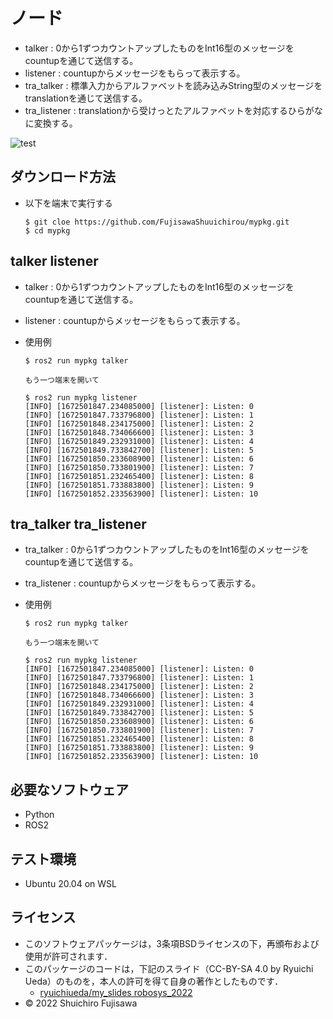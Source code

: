 # ノード
* talker       : 0から1ずつカウントアップしたものをInt16型のメッセージをcountupを通じて送信する。
* listener     : countupからメッセージをもらって表示する。
* tra_talker   : 標準入力からアルファベットを読み込みString型のメッセージをtranslationを通じて送信する。
* tra_listener : translationから受けっとたアルファベットを対応するひらがなに変換する。

![test](https://github.com/FujisawaShuuichirou/mypkg/actions/workflows/test.yml/badge.svg)

## ダウンロード方法
* 以下を端末で実行する
  ```
  $ git cloe https://github.com/FujisawaShuuichirou/mypkg.git
  $ cd mypkg
  ```

## talker listener

* talker   : 0から1ずつカウントアップしたものをInt16型のメッセージをcountupを通じて送信する。
* listener : countupからメッセージをもらって表示する。

* 使用例
  ```
  $ ros2 run mypkg talker

  もう一つ端末を開いて

  $ ros2 run mypkg listener
  [INFO] [1672501847.234085000] [listener]: Listen: 0
  [INFO] [1672501847.733796800] [listener]: Listen: 1
  [INFO] [1672501848.234175000] [listener]: Listen: 2
  [INFO] [1672501848.734066600] [listener]: Listen: 3
  [INFO] [1672501849.232931000] [listener]: Listen: 4
  [INFO] [1672501849.733842700] [listener]: Listen: 5
  [INFO] [1672501850.233608900] [listener]: Listen: 6
  [INFO] [1672501850.733801900] [listener]: Listen: 7
  [INFO] [1672501851.232465400] [listener]: Listen: 8
  [INFO] [1672501851.733883800] [listener]: Listen: 9
  [INFO] [1672501852.233563900] [listener]: Listen: 10
  ```

## tra_talker tra_listener

* tra_talker   : 0から1ずつカウントアップしたものをInt16型のメッセージをcountupを通じて送信する。
* tra_listener : countupからメッセージをもらって表示する。

* 使用例
  ```
  $ ros2 run mypkg talker

  もう一つ端末を開いて

  $ ros2 run mypkg listener
  [INFO] [1672501847.234085000] [listener]: Listen: 0
  [INFO] [1672501847.733796800] [listener]: Listen: 1
  [INFO] [1672501848.234175000] [listener]: Listen: 2
  [INFO] [1672501848.734066600] [listener]: Listen: 3
  [INFO] [1672501849.232931000] [listener]: Listen: 4
  [INFO] [1672501849.733842700] [listener]: Listen: 5
  [INFO] [1672501850.233608900] [listener]: Listen: 6
  [INFO] [1672501850.733801900] [listener]: Listen: 7
  [INFO] [1672501851.232465400] [listener]: Listen: 8
  [INFO] [1672501851.733883800] [listener]: Listen: 9
  [INFO] [1672501852.233563900] [listener]: Listen: 10
  ```

## 必要なソフトウェア
* Python
* ROS2

## テスト環境
* Ubuntu 20.04 on WSL

## ライセンス
* このソフトウェアパッケージは，3条項BSDライセンスの下，再頒布および使用が許可されます．
* このパッケージのコードは，下記のスライド（CC-BY-SA 4.0 by Ryuichi Ueda）のものを，本人の許可を得て自身の著作としたものです．
     * [ryuichiueda/my_slides robosys_2022](https://github.com/ryuichiueda/my_slides/tree/master/robosys_2022)
* © 2022 Shuichiro Fujisawa
